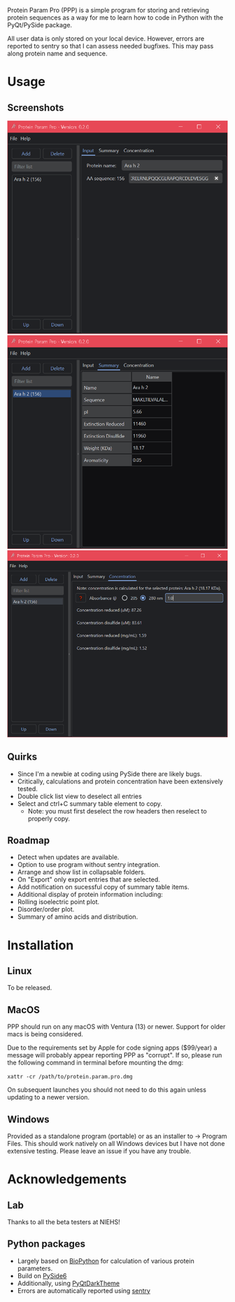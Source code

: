 Protein Param Pro (PPP) is a simple program for storing and retrieving protein sequences as a way for me to learn how to code in Python with the PyQt/PySide package.

All user data is only stored on your local device. However, errors are reported to sentry so that I can assess needed bugfixes. This may pass along protein name and sequence.

# Usage

## Screenshots
![Input](/screenshots/Protein_Input.PNG)
![Summary](/screenshots/Protein_Summary.PNG)
![Concentration](/screenshots/Protein_Concentration.PNG)

## Quirks
* Since I'm a newbie at coding using PySide there are likely bugs.
* Critically, calculations and protein concentration have been extensively tested.
* Double click list view to deselect all entries
* Select and ctrl+C summary table element to copy.
  * Note: you must first deselect the row headers then reselect to properly copy.

## Roadmap
* Detect when updates are available.
* Option to use program without sentry integration.
* Arrange and show list in collapsable folders.
* On "Export" only export entries that are selected.
* Add notification on sucessful copy of summary table items.
* Additional display of protein information including:
 * Rolling isoelectric point plot.
 * Disorder/order plot.
 * Summary of amino acids and distribution.

# Installation

## Linux
To be released.

## MacOS
PPP should run on any macOS with Ventura (13) or newer. Support for older macs is being considered.

Due to the requirements set by Apple for code signing apps ($99/year) a message will probably appear reporting PPP as "corrupt".
If so, please run the following command in terminal before mounting the dmg:

`xattr -cr /path/to/protein.param.pro.dmg`

On subsequent launches you should not need to do this again unless updating to a newer version.

## Windows
Provided as a standalone program (portable) or as an installer to -> Program Files.
This should work natively on all Windows devices but I have not done extensive testing. Please leave an issue if you have any trouble.

# Acknowledgements

## Lab
Thanks to all the beta testers at NIEHS!

## Python packages
* Largely based on [BioPython](https://biopython.org/) for calculation of various protein parameters.
* Build on [PySide6](https://doc.qt.io/qtforpython-6/)
* Additionally, using [PyQtDarkTheme](https://pypi.org/project/pyqtdarktheme/)
* Errors are automatically reported using [sentry](https://sentry.io)
